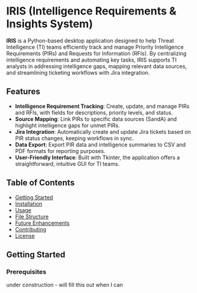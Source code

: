 # IRIS (Intelligence Requirements & Insights System)

**IRIS** is a Python-based desktop application designed to help Threat Intelligence (TI) teams efficiently track and manage Priority Intelligence Requirements (PIRs) and Requests for Information (RFIs). By centralizing intelligence requirements and automating key tasks, IRIS supports TI analysts in addressing intelligence gaps, mapping relevant data sources, and streamlining ticketing workflows with Jira integration.

## Features

- **Intelligence Requirement Tracking**: Create, update, and manage PIRs and RFIs, with fields for descriptions, priority levels, and status.
- **Source Mapping**: Link PIRs to specific data sources (SandA) and highlight intelligence gaps for unmet PIRs.
- **Jira Integration**: Automatically create and update Jira tickets based on PIR status changes, keeping workflows in sync.
- **Data Export**: Export PIR data and intelligence summaries to CSV and PDF formats for reporting purposes.
- **User-Friendly Interface**: Built with Tkinter, the application offers a straightforward, intuitive GUI for TI teams.

## Table of Contents

- [Getting Started](#getting-started)
- [Installation](#installation)
- [Usage](#usage)
- [File Structure](#file-structure)
- [Future Enhancements](#future-enhancements)
- [Contributing](#contributing)
- [License](#license)

## Getting Started

### Prerequisites

under construction - will fill this out when I can
